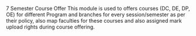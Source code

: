 7
Semester Course Offer
This module is used to offers courses (DC, DE, DP, OE) for different Program and branches for every session/semester as per their policy, also map faculties for these courses and also assigned mark upload rights during course offering.
